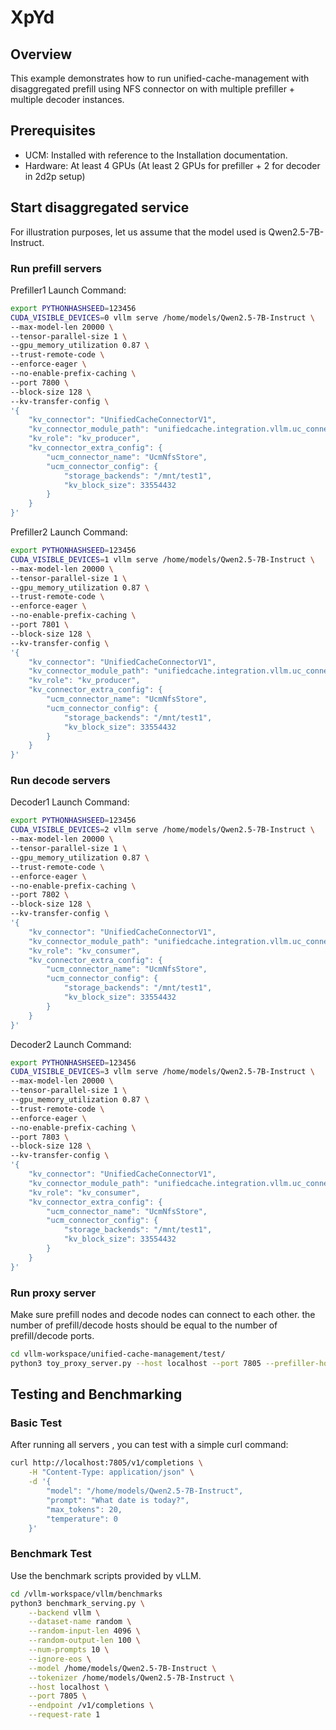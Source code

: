 # XpYd

## Overview
This example demonstrates how to run unified-cache-management with disaggregated prefill using NFS connector on with multiple prefiller + multiple decoder instances.

## Prerequisites
- UCM: Installed with reference to the Installation documentation.
- Hardware: At least 4 GPUs (At least 2 GPUs for prefiller + 2 for decoder in 2d2p setup)

## Start disaggregated service
For illustration purposes, let us assume that the model used is Qwen2.5-7B-Instruct.
### Run prefill servers
Prefiller1 Launch Command:
```bash
export PYTHONHASHSEED=123456
CUDA_VISIBLE_DEVICES=0 vllm serve /home/models/Qwen2.5-7B-Instruct \
--max-model-len 20000 \
--tensor-parallel-size 1 \
--gpu_memory_utilization 0.87 \
--trust-remote-code \
--enforce-eager \
--no-enable-prefix-caching \
--port 7800 \
--block-size 128 \
--kv-transfer-config \
'{
    "kv_connector": "UnifiedCacheConnectorV1",
    "kv_connector_module_path": "unifiedcache.integration.vllm.uc_connector",
    "kv_role": "kv_producer",
    "kv_connector_extra_config": {
        "ucm_connector_name": "UcmNfsStore",
        "ucm_connector_config": {
            "storage_backends": "/mnt/test1",
            "kv_block_size": 33554432
        }
    }
}'
```

Prefiller2 Launch Command:
```bash
export PYTHONHASHSEED=123456
CUDA_VISIBLE_DEVICES=1 vllm serve /home/models/Qwen2.5-7B-Instruct \
--max-model-len 20000 \
--tensor-parallel-size 1 \
--gpu_memory_utilization 0.87 \
--trust-remote-code \
--enforce-eager \
--no-enable-prefix-caching \
--port 7801 \
--block-size 128 \
--kv-transfer-config \
'{
    "kv_connector": "UnifiedCacheConnectorV1",
    "kv_connector_module_path": "unifiedcache.integration.vllm.uc_connector",
    "kv_role": "kv_producer",
    "kv_connector_extra_config": {
        "ucm_connector_name": "UcmNfsStore",
        "ucm_connector_config": {
            "storage_backends": "/mnt/test1",
            "kv_block_size": 33554432
        }
    }
}'
```

### Run decode servers
Decoder1 Launch Command:
```bash
export PYTHONHASHSEED=123456
CUDA_VISIBLE_DEVICES=2 vllm serve /home/models/Qwen2.5-7B-Instruct \
--max-model-len 20000 \
--tensor-parallel-size 1 \
--gpu_memory_utilization 0.87 \
--trust-remote-code \
--enforce-eager \
--no-enable-prefix-caching \
--port 7802 \
--block-size 128 \
--kv-transfer-config \
'{
    "kv_connector": "UnifiedCacheConnectorV1",
    "kv_connector_module_path": "unifiedcache.integration.vllm.uc_connector",
    "kv_role": "kv_consumer",
    "kv_connector_extra_config": {
        "ucm_connector_name": "UcmNfsStore",
        "ucm_connector_config": {
            "storage_backends": "/mnt/test1",
            "kv_block_size": 33554432
        }
    }
}'
```
Decoder2 Launch Command:
```bash
export PYTHONHASHSEED=123456
CUDA_VISIBLE_DEVICES=3 vllm serve /home/models/Qwen2.5-7B-Instruct \
--max-model-len 20000 \
--tensor-parallel-size 1 \
--gpu_memory_utilization 0.87 \
--trust-remote-code \
--enforce-eager \
--no-enable-prefix-caching \
--port 7803 \
--block-size 128 \
--kv-transfer-config \
'{
    "kv_connector": "UnifiedCacheConnectorV1",
    "kv_connector_module_path": "unifiedcache.integration.vllm.uc_connector",
    "kv_role": "kv_consumer",
    "kv_connector_extra_config": {
        "ucm_connector_name": "UcmNfsStore",
        "ucm_connector_config": {
            "storage_backends": "/mnt/test1",
            "kv_block_size": 33554432
        }
    }
}'
```

### Run proxy server
Make sure prefill nodes and decode nodes can connect to each other. the number of prefill/decode hosts should be equal to the number of prefill/decode ports.
```bash
cd vllm-workspace/unified-cache-management/test/
python3 toy_proxy_server.py --host localhost --port 7805 --prefiller-hosts <prefill-node-ip-1> <prefill-node-ip-2> --prefiller-port 7800 7801 --decoder-hosts <decoder-node-ip-1> <decoder-node-ip-2> --decoder-ports 7802 7803
```

## Testing and Benchmarking
### Basic Test
After running all servers , you can test with a simple curl command:
```bash
curl http://localhost:7805/v1/completions \
    -H "Content-Type: application/json" \
    -d '{
        "model": "/home/models/Qwen2.5-7B-Instruct",
        "prompt": "What date is today?",
        "max_tokens": 20,
        "temperature": 0
    }'
```
### Benchmark Test
Use the benchmark scripts provided by vLLM.
```bash
cd /vllm-workspace/vllm/benchmarks
python3 benchmark_serving.py \
    --backend vllm \
    --dataset-name random \
    --random-input-len 4096 \
    --random-output-len 100 \
    --num-prompts 10 \
    --ignore-eos \
    --model /home/models/Qwen2.5-7B-Instruct \
    --tokenizer /home/models/Qwen2.5-7B-Instruct \
    --host localhost \
    --port 7805 \
    --endpoint /v1/completions \
    --request-rate 1
```
